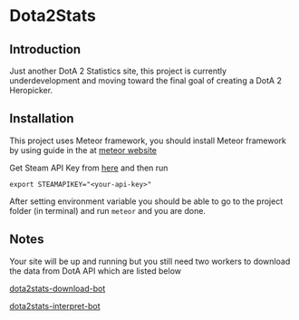 # Dota2Stats

## Introduction

Just another DotA 2 Statistics site, this project is currently underdevelopment and moving toward the final goal of creating a DotA 2 Heropicker.

## Installation

This project uses Meteor framework, you should install Meteor framework by using guide in the at [meteor website](https://www.meteor.com/install)

Get Steam API Key from [here](https://steamcommunity.com/dev/apikey) and then run

```
export STEAMAPIKEY="<your-api-key>"
```

After setting environment variable you should be able to go to the project folder (in terminal) and run ```meteor``` and you are done.

## Notes
Your site will be up and running but you still need two workers to download the data from DotA API which are listed below

[dota2stats-download-bot](https://github.com/zenyai/dota2stats-download-bot)

[dota2stats-interpret-bot](https://github.com/zenyai/dota2stats-interpret-bot)
